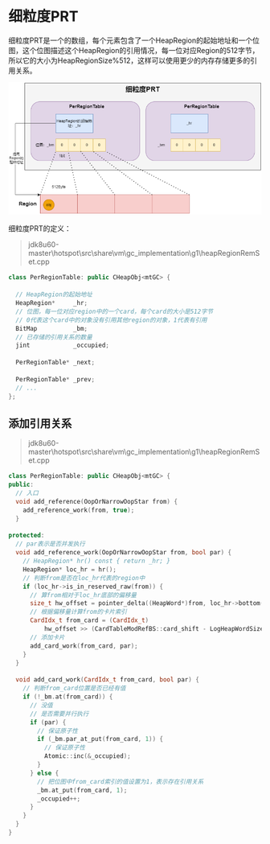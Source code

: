 # 细粒度PRT

细粒度PRT是一个的数组，每个元素包含了一个HeapRegion的起始地址和一个位图，这个位图描述这个HeapRegion的引用情况，每一位对应Region的512字节，所以它的大小为HeapRegionSize%512，这样可以使用更少的内存存储更多的引用关系。

![](../img/prt.png)

细粒度PRT的定义：

> jdk8u60-master\hotspot\src\share\vm\gc_implementation\g1\heapRegionRemSet.cpp

```cpp
class PerRegionTable: public CHeapObj<mtGC> {

  // HeapRegion的起始地址
  HeapRegion*     _hr;
  // 位图，每一位对应region中的一个card，每个card的大小是512字节
  // 0代表这个card中的对象没有引用其他region的对象，1代表有引用
  BitMap          _bm;
  // 已存储的引用关系的数量
  jint            _occupied;

  PerRegionTable* _next;

  PerRegionTable* _prev;
  // ...
};
```

## 添加引用关系

> jdk8u60-master\hotspot\src\share\vm\gc_implementation\g1\heapRegionRemSet.cpp

```cpp
class PerRegionTable: public CHeapObj<mtGC> {
public:
  // 入口
  void add_reference(OopOrNarrowOopStar from) {
    add_reference_work(from, true);
  }

protected:
  // par表示是否并发执行
  void add_reference_work(OopOrNarrowOopStar from, bool par) {
    // HeapRegion* hr() const { return _hr; }
    HeapRegion* loc_hr = hr();
    // 判断from是否在loc_hr代表的region中
    if (loc_hr->is_in_reserved_raw(from)) {
      // 算from相对于loc_hr底部的偏移量
      size_t hw_offset = pointer_delta((HeapWord*)from, loc_hr->bottom());
      // 根据偏移量计算from的卡片索引
      CardIdx_t from_card = (CardIdx_t)
          hw_offset >> (CardTableModRefBS::card_shift - LogHeapWordSize);
      // 添加卡片
      add_card_work(from_card, par);
    }
  }

  void add_card_work(CardIdx_t from_card, bool par) {
    // 判断from_card位置是否已经有值
    if (!_bm.at(from_card)) {
      // 没值
      // 是否需要并行执行
      if (par) {
        // 保证原子性
        if (_bm.par_at_put(from_card, 1)) {
          // 保证原子性
          Atomic::inc(&_occupied);
        }
      } else {
        // 把位图中from_card索引的值设置为1，表示存在引用关系
        _bm.at_put(from_card, 1);
        _occupied++;
      }
    }
  }
}
```

